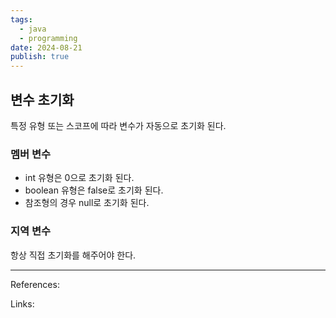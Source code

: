 ```yaml
---
tags:
  - java
  - programming
date: 2024-08-21
publish: true
---
```

## 변수 초기화
특정 유형 또는 스코프에 따라 변수가 자동으로 초기화 된다.

### 멤버 변수
- int 유형은 0으로 초기화 된다.
- boolean 유형은 false로 초기화 된다.
- 참조형의 경우 null로 초기화 된다.
### 지역 변수
항상 직접 초기화를 해주어야 한다.

---
References: 

Links: 